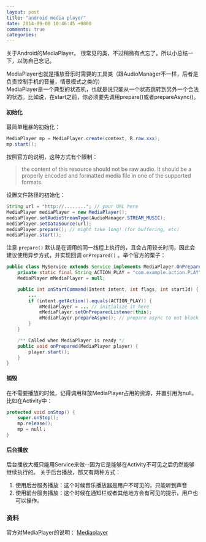 ```yaml
---
layout: post
title: "android media player"
date: 2014-09-08 10:46:45 +0800
comments: true
categories: 
---
```

关于Android的MediaPlayer。
很常见的类，不过稍微有点忘了。所以小总结一下，以防自己忘记。
<!--more-->
MediaPlayer也就是播放音乐时需要的工具类（跟AudioManager不一样，后者是负责控制手机的音量，情景模式之类的）  
MediaPlayer是一个典型的状态机，也就是说只能从一个状态跳转到另外一个合法的状态。比如说，在start之前，你必须要先调用prepare()或者prepareAsync()。
#### 初始化
最简单粗暴的初始化：
```java
MediaPlayer mp = MediaPlayer.create(context, R.raw.xxx);
mp.start();
```

按照官方的说明，这种方式有个限制：
> the content of this resource should not be raw audio. It should be a properly encoded and formatted media file in one of the supported formats.


设置文件路径的初始化：
```java
String url = "http://........"; // your URL here
MediaPlayer mediaPlayer = new MediaPlayer();
mediaPlayer.setAudioStreamType(AudioManager.STREAM_MUSIC);
mediaPlayer.setDataSource(url);
mediaPlayer.prepare(); // might take long! (for buffering, etc)
mediaPlayer.start();
```
注意 `prepare()` 默认是在调用的同一线程上执行的，且会占用较长时间，因此会建议使用异步方式，并实现回调 `onPrepared()` 。举个官方的栗子：
```java
public class MyService extends Service implements MediaPlayer.OnPreparedListener {
    private static final String ACTION_PLAY = "com.example.action.PLAY";
    MediaPlayer mMediaPlayer = null;

    public int onStartCommand(Intent intent, int flags, int startId) {
        ...
        if (intent.getAction().equals(ACTION_PLAY)) {
            mMediaPlayer = ... // initialize it here
            mMediaPlayer.setOnPreparedListener(this);
            mMediaPlayer.prepareAsync(); // prepare async to not block main thread
        }
    }

    /** Called when MediaPlayer is ready */
    public void onPrepared(MediaPlayer player) {
        player.start();
    }
}
```
#### 销毁
在不需要播放的时候，记得调用释放MediaPlayer占用的资源，并置引用为null。比如在Activity中：
```java
protected void onStop() {
	super.onStop();
	mp.release();
	mp = null；
}
```

#### 后台播放
后台播放大概只能用Service来做--因为它是能够在Activity不可见之后仍然能够继续执行的。
关于后台播放，那又有两种方式：  
1. 使用后台服务播放：这个时候音乐播放器是用户不可见的，只能听到声音
2. 使用前台服务播放：这个时候在通知栏或者其他地方会有可见的提示，用户也可以操作。

### 资料
官方对MediaPlayer的说明： [Mediaplayer][Media_Player]

[Media_Player]: http://developer.android.com/guide/topics/media/mediaplayer.html